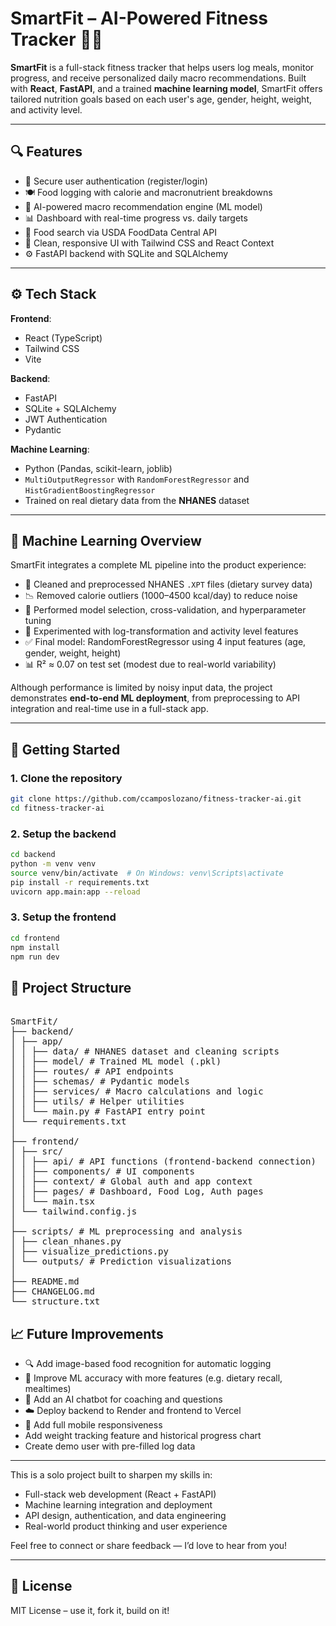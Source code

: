 # SmartFit – AI-Powered Fitness Tracker 💪🧠

**SmartFit** is a full-stack fitness tracker that helps users log meals, monitor progress, and receive personalized daily macro recommendations. Built with **React**, **FastAPI**, and a trained **machine learning model**, SmartFit offers tailored nutrition goals based on each user's age, gender, height, weight, and activity level.

---

## 🔍 Features

- 🔐 Secure user authentication (register/login)
- 🍽️ Food logging with calorie and macronutrient breakdowns
- 🤖 AI-powered macro recommendation engine (ML model)
- 📊 Dashboard with real-time progress vs. daily targets
- 🔎 Food search via USDA FoodData Central API
- 🧼 Clean, responsive UI with Tailwind CSS and React Context
- ⚙️ FastAPI backend with SQLite and SQLAlchemy

---

## ⚙️ Tech Stack

**Frontend**:
- React (TypeScript)
- Tailwind CSS
- Vite

**Backend**:
- FastAPI
- SQLite + SQLAlchemy
- JWT Authentication
- Pydantic

**Machine Learning**:
- Python (Pandas, scikit-learn, joblib)
- `MultiOutputRegressor` with `RandomForestRegressor` and `HistGradientBoostingRegressor`
- Trained on real dietary data from the **NHANES** dataset

---

## 🧠 Machine Learning Overview

SmartFit integrates a complete ML pipeline into the product experience:

- 🔄 Cleaned and preprocessed NHANES `.XPT` files (dietary survey data)
- 📉 Removed calorie outliers (1000–4500 kcal/day) to reduce noise
- 🧪 Performed model selection, cross-validation, and hyperparameter tuning
- 🔁 Experimented with log-transformation and activity level features
- ✅ Final model: RandomForestRegressor using 4 input features (age, gender, weight, height)
- 📊 R² ≈ 0.07 on test set (modest due to real-world variability)

Although performance is limited by noisy input data, the project demonstrates **end-to-end ML deployment**, from preprocessing to API integration and real-time use in a full-stack app.

---

## 🚀 Getting Started

### 1. Clone the repository

```bash
git clone https://github.com/ccamposlozano/fitness-tracker-ai.git
cd fitness-tracker-ai
```

### 2. Setup the backend

```bash
cd backend
python -m venv venv
source venv/bin/activate  # On Windows: venv\Scripts\activate
pip install -r requirements.txt
uvicorn app.main:app --reload
```

### 3. Setup the frontend

```bash
cd frontend
npm install
npm run dev
```

## 📁 Project Structure
<pre>  
SmartFit/
├── backend/
│ ├── app/
│ │ ├── data/ # NHANES dataset and cleaning scripts
│ │ ├── model/ # Trained ML model (.pkl)
│ │ ├── routes/ # API endpoints
│ │ ├── schemas/ # Pydantic models
│ │ ├── services/ # Macro calculations and logic
│ │ ├── utils/ # Helper utilities
│ │ └── main.py # FastAPI entry point
│ └── requirements.txt
│
├── frontend/
│ ├── src/
│ │ ├── api/ # API functions (frontend-backend connection)
│ │ ├── components/ # UI components
│ │ ├── context/ # Global auth and app context
│ │ ├── pages/ # Dashboard, Food Log, Auth pages
│ │ └── main.tsx
│ └── tailwind.config.js
│
├── scripts/ # ML preprocessing and analysis
│ ├── clean_nhanes.py
│ ├── visualize_predictions.py
│ └── outputs/ # Prediction visualizations
│
├── README.md
├── CHANGELOG.md
└── structure.txt
</pre>


## 📈 Future Improvements

- 🔍 Add image-based food recognition for automatic logging
- 🧠 Improve ML accuracy with more features (e.g. dietary recall, mealtimes)
- 💬 Add an AI chatbot for coaching and questions
- ☁️ Deploy backend to Render and frontend to Vercel
- 📱 Add full mobile responsiveness
- Add weight tracking feature and historical progress chart
- Create demo user with pre-filled log data

---

This is a solo project built to sharpen my skills in:

- Full-stack web development (React + FastAPI)
- Machine learning integration and deployment
- API design, authentication, and data engineering
- Real-world product thinking and user experience

Feel free to connect or share feedback — I’d love to hear from you!

---

## 📜 License

MIT License – use it, fork it, build on it!